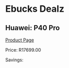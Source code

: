 
# Ebucks Dealz
## Huawei: P40 Pro
[Product Page](https://www.ebucks.com/web/shop/productSelected.do?prodId=988316108&catId=714947548)

Price: R17699.00

Savings: 


	